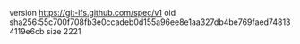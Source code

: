 version https://git-lfs.github.com/spec/v1
oid sha256:55c700f708fb3e0ccadeb0d155a96ee8e1aa327db4be769faed748134119e6cb
size 2221
